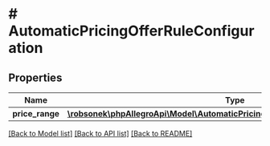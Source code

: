# # AutomaticPricingOfferRuleConfiguration

## Properties

Name | Type | Description | Notes
------------ | ------------- | ------------- | -------------
**price_range** | [**\robsonek\phpAllegroApi\Model\AutomaticPricingOfferRuleConfigurationPriceRange**](AutomaticPricingOfferRuleConfigurationPriceRange.md) |  | [optional]

[[Back to Model list]](../../README.md#models) [[Back to API list]](../../README.md#endpoints) [[Back to README]](../../README.md)

